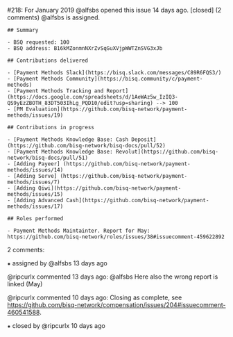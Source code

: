 #218: For January 2019
@alfsbs opened this issue 14 days ago.  [closed] (2 comments)
@alfsbs is assigned. 

    ## Summary
     
    - BSQ requested: 100
    - BSQ address: B16kMZonmnNXrZvSqGuXVjpWWTZnSVG3xJb
     
    ## Contributions delivered
     
    - [Payment Methods Slack](https://bisq.slack.com/messages/C89R6FQS3/)
    - [Payment Methods Community](https://bisq.community/c/payment-methods)
    - [Payment Methods Tracking and Report](https://docs.google.com/spreadsheets/d/1AeWAz5w_IzIQ3-QS9yEzZBOTH_83DT503IhLg_PQD10/edit?usp=sharing) --> 100
    - [PM Evaluation](https://github.com/bisq-network/payment-methods/issues/19)
     
    ## Contributions in progress
     
    - [Payment Methods Knowledge Base: Cash Deposit](https://github.com/bisq-network/bisq-docs/pull/52)
    - [Payment Methods Knowledge Base: Revolut](https://github.com/bisq-network/bisq-docs/pull/51)
    - [Adding Payeer] (https://github.com/bisq-network/payment-methods/issues/14)
    - [Adding Serve] (https://github.com/bisq-network/payment-methods/issues/7)
    - [Adding Qiwi](https://github.com/bisq-network/payment-methods/issues/15)
    - [Adding Advanced Cash](https://github.com/bisq-network/payment-methods/issues/17)
     
    ## Roles performed
     
    - Payment Methods Maintainter. Report for May: https://github.com/bisq-network/roles/issues/38#issuecomment-459622892


2 comments:

⁕ assigned by @alfsbs 13 days ago

@ripcurlx commented 13 days ago:
    @alfsbs Here also the wrong report is linked (May)


@ripcurlx commented 10 days ago:
    Closing as complete, see https://github.com/bisq-network/compensation/issues/204#issuecomment-460541588.


⁕ closed by @ripcurlx 10 days ago

